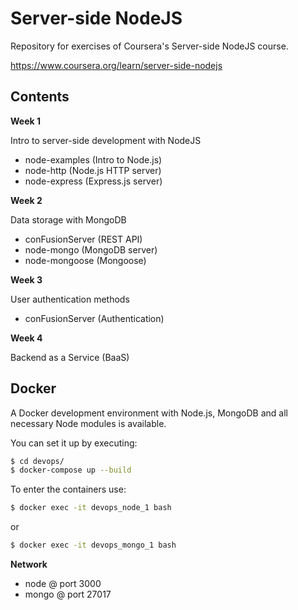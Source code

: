 # Server-side NodeJS
Repository for exercises of Coursera's Server-side NodeJS course.

https://www.coursera.org/learn/server-side-nodejs

## Contents

**Week 1**

Intro to server-side development with NodeJS

- node-examples (Intro to Node.js)
- node-http     (Node.js HTTP server)
- node-express  (Express.js server)

**Week 2**

Data storage with MongoDB 

- conFusionServer (REST API)
- node-mongo      (MongoDB server)
- node-mongoose   (Mongoose)

**Week 3**

User authentication methods

- conFusionServer (Authentication)

**Week 4**

Backend as a Service (BaaS)


## Docker
A Docker development environment with Node.js, MongoDB and all necessary Node modules is available.

You can set it up by executing:

```bash
$ cd devops/
$ docker-compose up --build
```

To enter the containers use:

```bash
$ docker exec -it devops_node_1 bash
```
or
```bash
$ docker exec -it devops_mongo_1 bash
```

**Network**
- node  @ port 3000 
- mongo @ port 27017
